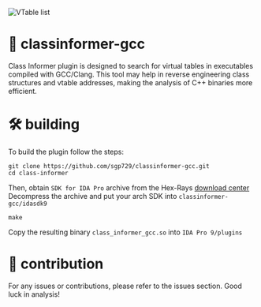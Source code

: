 ![VTable list](https://github.com/user-attachments/assets/a7ff4e27-4c39-4ec5-b237-09327f82abf5)
# 🔀 classinformer-gcc

Class Informer plugin is designed to search for virtual tables in executables compiled with GCC/Clang. This tool may help in reverse engineering class structures and vtable addresses, making the analysis of C++ binaries more efficient.

# 🛠️ building 
To build the plugin follow the steps:
```
git clone https://github.com/sgp729/classinformer-gcc.git
cd class-informer
```
Then, obtain `SDK for IDA Pro` archive from the Hex-Rays [download center](https://my.hex-rays.com/dashboard/download-center/downloads) <br>
Decompress the archive and put your arch SDK into `classinformer-gcc/idasdk9` <br>
```
make
```
Copy the resulting binary `class_informer_gcc.so` into `IDA Pro 9/plugins` 

# 🙋 contribution
For any issues or contributions, please refer to the issues section. Good luck in analysis!
